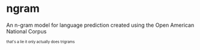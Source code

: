 # ngram
An n-gram model for language prediction created using the Open American National Corpus

<sup><sub>that's a lie it only actually does trigrams</sub></sup>
